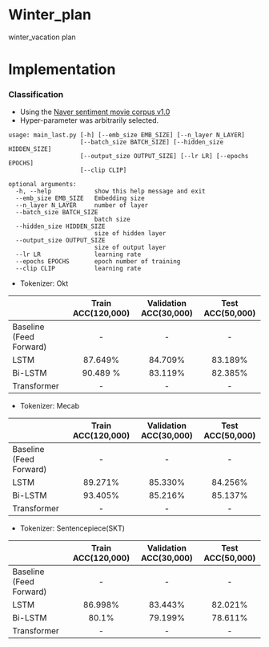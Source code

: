 # Winter_plan
winter_vacation plan
# Implementation

### Classification
+ Using the [Naver sentiment movie corpus v1.0](https://github.com/e9t/nsmc)
+ Hyper-parameter was arbitrarily selected.


```
usage: main_last.py [-h] [--emb_size EMB_SIZE] [--n_layer N_LAYER]
                    [--batch_size BATCH_SIZE] [--hidden_size HIDDEN_SIZE]
                    [--output_size OUTPUT_SIZE] [--lr LR] [--epochs EPOCHS]
                    [--clip CLIP]

optional arguments:
  -h, --help            show this help message and exit
  --emb_size EMB_SIZE   Embedding size
  --n_layer N_LAYER     number of layer
  --batch_size BATCH_SIZE
                        batch size
  --hidden_size HIDDEN_SIZE
                        size of hidden layer
  --output_size OUTPUT_SIZE
                        size of output layer
  --lr LR               learning rate
  --epochs EPOCHS       epoch number of training
  --clip CLIP           learning rate
```
+ Tokenizer: Okt


|                  | Train ACC(120,000) | Validation ACC(30,000) | Test ACC(50,000) |
| :--------------- | :-------: | :------------: | :------: |
| Baseline (Feed Forward)         |  -  |     -     |  -  |
| LSTM           |  87.649%  | 84.709% | 83.189% |
| Bi-LSTM          | 90.489 % | 83.119% | 82.385% |
| Transformer          | - | - | - |


+ Tokenizer: Mecab

|                  | Train ACC(120,000) | Validation ACC(30,000) | Test ACC(50,000) |
| :--------------- | :-------: | :------------: | :------: |
| Baseline (Feed Forward)         |  -  |     -     |  -  |
| LSTM           |  89.271%  | 85.330% | 84.256% |
| Bi-LSTM          | 93.405% | 85.216% | 85.137% |
| Transformer          | - | - | - |


+ Tokenizer: Sentencepiece(SKT)

|                  | Train ACC(120,000) | Validation ACC(30,000) | Test ACC(50,000) |
| :--------------- | :-------: | :------------: | :------: |
| Baseline (Feed Forward)         |  -  |     -     |  -  |
| LSTM           |  86.998%  | 83.443% | 82.021% |
| Bi-LSTM          | 80.1% | 79.199% | 78.611% |
| Transformer          | - | - | - |
